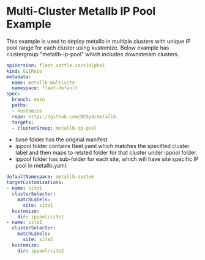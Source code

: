 # Multi-Cluster Metallb IP Pool Example

This example is used to deploy metallb in multiple clusters with unique IP pool range for each cluster using kustomize. 
Below example has clustergroup "metallb-ip-pool" which includes downstream clusters.


```yaml
apiVersion: fleet.cattle.io/v1alpha1
kind: GitRepo
metadata:
  name: metallb-multisite
  namespace: fleet-default
spec:
  branch: main
  paths:
  - kustomize
  repo: https://github.com/DCSyd/metallb
  targets:
  - clusterGroup: metallb-ip-pool
```

* base folder has the original manifest
* ippool folder contains fleet.yaml which matches the specified cluster label and then maps to related folder for that cluster under ippool folder.
* ippool folder has sub-folder for each site, which will have site specific IP pool in metallb.yaml.

```yaml
defaultNamespace: metallb-system
targetCustomizations:
- name: site1
  clusterSelector:
    matchLabels:
      site: site1
  kustomize:
    dir: ippool/site1
- name: site2
  clusterSelector:
    matchLabels:
      site: site2
  kustomize:
    dir: ippool/site2
```
